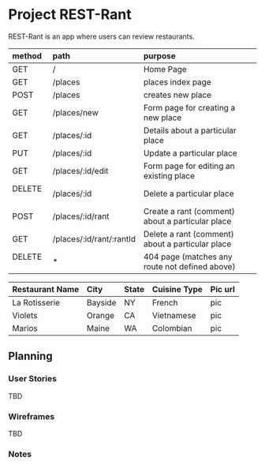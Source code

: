 # Project REST-Rant

REST-Rant is an app where users can review restaurants.


| method     | path                     | purpose                                           |
| :--------- | :----------------------  | :-----------------------------------------------  |
| GET        | /                        | Home Page                                         |
| GET        | /places                  | places index page                                 |
| POST       | /places                  | creates new place                                 |
| GET        | /places/new              | Form page for creating a new place                |
| GET        | /places/:id              | Details about a particular place                  |
| PUT        | /places/:id              | Update a particular place                         |
| GET        | /places/:id/edit         | Form page for editing an existing place           |
|DELETE      | /places/:id              | Delete a particular place                         |
| POST       | /places/:id/rant         | Create a rant (comment) about a particular place  |
| GET        | /places/:id/rant/:rantId | Delete a rant (comment) about a particular place  |
|DELETE      |             *            | 404 page (matches any route not defined above)    |



|Restaurant Name | City         | State      | Cuisine Type   |Pic url|
| :--------------| :----------  | :----------| :------------- |:----|
|La Rotisserie   | Bayside      | NY         | French         |pic  |
|Violets         | Orange       | CA         | Vietnamese     |pic  |
|Marios          | Maine        | WA         | Colombian      |pic  |



## Planning

### User Stories
TBD

### Wireframes
TBD

### Notes


